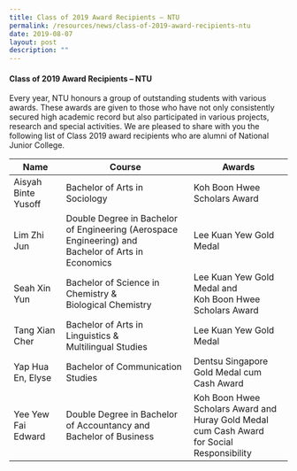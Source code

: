 ```yaml
---
title: Class of 2019 Award Recipients – NTU
permalink: /resources/news/class-of-2019-award-recipients-ntu
date: 2019-08-07
layout: post
description: ""
---
```

#### Class of 2019 Award Recipients – NTU

Every year, NTU honours a group of outstanding students with various awards. These awards are given to those who have not only consistently secured high academic record but also participated in various projects, research and special activities. We are pleased to share with you the following list of Class 2019 award recipients who are alumni of National Junior College.

| Name 	| Course 	| Awards 	|
|---	|---	|---	|
| Aisyah Binte Yusoff 	| Bachelor of Arts in Sociology 	| Koh Boon Hwee Scholars Award 	|
| Lim Zhi Jun 	| Double Degree in Bachelor of Engineering (Aerospace Engineering) and<br>Bachelor of Arts in Economics 	| Lee Kuan Yew Gold Medal 	|
| Seah Xin Yun 	| Bachelor of Science in Chemistry &<br>Biological Chemistry 	| Lee Kuan Yew Gold Medal and<br>Koh Boon Hwee Scholars Award 	|
| Tang Xian Cher 	| Bachelor of Arts in Linguistics &<br>Multilingual Studies 	| Lee Kuan Yew Gold Medal 	|
| Yap Hua En, Elyse 	| Bachelor of Communication Studies 	| Dentsu Singapore Gold Medal cum Cash Award 	|
| Yee Yew Fai Edward 	| Double Degree in Bachelor of Accountancy and Bachelor of Business 	| Koh Boon Hwee Scholars Award and<br>Huray Gold Medal cum Cash Award<br>for Social Responsibility 	|